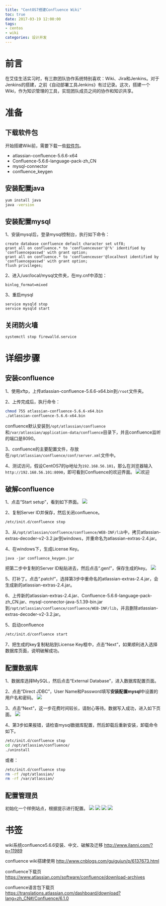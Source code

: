 ```yaml
---
title: "CentOS7搭建Confluence Wiki"
toc: true
date: 2017-03-19 12:00:00
tags:
- centos
- wiki
categories: 设计开发
---
```

# 前言
在艾佳生活实习时，有三款团队协作系统特别喜欢：Wiki、Jira和Jenkins。对于Jenkins的搭建，之前《自动部署工具Jenkins》有过记录。这次，搭建一个Wiki，作为知识管理的工具，实现团队成员之间的协作和知识共享。

<!--more-->

# 准备
## 下载软件包
开始搭建Wiki前，需要下载一些[软件包](http://pan.baidu.com/s/1c1Z0lqw)。
- atlassian-confluence-5.6.6-x64
- Confluence-5.6.6-language-pack-zh_CN
- mysql-connector
- confluence_keygen

## 安装配置java
```bash
yum install java
java -version
```

## 安装配置mysql
1、安装mysql后，登录mysql控制台，执行如下命令：
```
create database confluence default character set utf8;
grant all on confluence.* to 'confluenceuser'@'%' identified by 'confluencepasswd' with grant option;
grant all on confluence.* to 'confluenceuser'@localhost identified by 'confluencepasswd' with grant option;
flush privileges;
```

2、进入/usr/local/mysql文件夹，在my.cnf中添加：
```
binlog_format=mixed
```

3、重启mysql
```
service mysqld stop
service mysqld start
```

## 关闭防火墙
```bash
systemctl stop firewalld.service
```


# 详细步骤
## 安装confluence
1、使用xftp，上传atlassian-confluence-5.6.6-x64.bin到`/root`文件夹。

2、上传完成后，执行命令：
```bash
chmod 755 atlassian-confluence-5.6.6-x64.bin
./atlassian-confluence-5.6.6-x64.bin
```
confluence默认安装到`/opt/atlassian/confluence`和`/var/atlassian/application-data/confluence`目录下，并且confluence监听的端口是8090。

3、confluence的主要配置文件，存放在`/opt/atlassian/confluence/conf/server.xml`文件中。

4、测试访问，假设CentOS7的ip地址为`192.168.56.101`，那么在浏览器输入`http://192.168.56.101:8090`，即可看到Confluence的欢迎界面。
![欢迎](http://7oxjrx.com1.z0.glb.clouddn.com//imgs/centos-confluence-wiki/welcome.jpg?imageView2/0/w/700 "欢迎")

## 破解confluence
1、点击“Start setup”，看到如下界面。
![](http://7oxjrx.com1.z0.glb.clouddn.com//imgs/centos-confluence-wiki/setup.jpg?imageView2/0/w/700)

2、复制Server ID并保存，然后关闭confluence。
```bash
/etc/init.d/confluence stop
```

3、从`/opt/atlassian/confluence/confluence/WEB-INF/lib`中，拷贝atlassian-extras-decoder-v2-3.2.jar到windows，并重命名为atlassian-extras-2.4.jar。

4、在windows下，生成License Key。
```
java -jar confluence_keygen.jar
```
把第二步中复制的Server ID粘贴进去，然后点击“.gen!”，保存生成的key。
![](http://7oxjrx.com1.z0.glb.clouddn.com//imgs/centos-confluence-wiki/key.jpg?imageView2/0/w/700)

5、打补丁。点击“.patch!”，选择第3步中重命名的atlassian-extras-2.4.jar，会生成新的atlassian-extras-2.4.jar。

6、上传新的atlassian-extras-2.4.jar、Confluence-5.6.6-language-pack-zh_CN.jar、mysql-connector-java-5.1.39-bin.jar到`/opt/atlassian/confluence/confluence/WEB-INF/lib`，并且删除atlassian-extras-decoder-v2-3.2.jar。

5、启动confluence
```bash
/etc/init.d/confluence start
```

7、把生成的key复制粘贴到License Key框中，点击“Next”，如果顺利进入选择数据库页面，说明破解成功。

## 配置数据库
1、数据库选择MySQL，然后点击“External Database”，进入数据库配置页面。

2、点击“Direct JDBC”，User Name和Password填写**安装配置mysql**中设置的用户名和密码。
![](http://7oxjrx.com1.z0.glb.clouddn.com//imgs/centos-confluence-wiki/database.jpg?imageView2/0/w/700)

3、点击“Next”，这一步花费时间较长，请耐心等待。数据写入成功，进入如下页面。
![](http://7oxjrx.com1.z0.glb.clouddn.com//imgs/centos-confluence-wiki/content.jpg?imageView2/0/w/700)


4、第3步如果报错，请检查mysql数据库配置，然后卸载后重新安装，卸载命令如下。
```bash
/etc/init.d/confluence stop
cd /opt/atlassian/confluence/
./uninstall
```
或者：
```bash
/etc/init.d/confluence stop
rm -rf /opt/atlassian/
rm -rf /var/atlassian/
```

## 配置管理员
初始化一个样例站点，根据提示进行配置。
![](http://7oxjrx.com1.z0.glb.clouddn.com//imgs/centos-confluence-wiki/config.jpg?imageView2/0/w/700)
![](http://7oxjrx.com1.z0.glb.clouddn.com//imgs/centos-confluence-wiki/config2.jpg?imageView2/0/w/700)
![](http://7oxjrx.com1.z0.glb.clouddn.com//imgs/centos-confluence-wiki/success.jpg?imageView2/0/w/700)
![](http://7oxjrx.com1.z0.glb.clouddn.com//imgs/centos-confluence-wiki/success2.jpg?imageView2/0/w/700)


# 书签
wiki系统confluence5.6.6安装、中文、破解及迁移
http://www.ilanni.com/?p=11989

confluence wiki搭建使用
http://www.cnblogs.com/guigujun/p/6137673.html

confluence下载页
https://www.atlassian.com/software/confluence/download-archives

confluence语言包下载页
https://translations.atlassian.com/dashboard/download?lang=zh_CN#/Confluence/6.1.0


